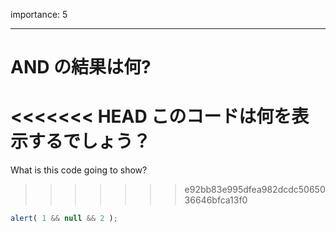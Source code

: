 importance: 5

---

# AND の結果は何?

<<<<<<< HEAD
このコードは何を表示するでしょう？
=======
What is this code going to show?
>>>>>>> e92bb83e995dfea982dcdc5065036646bfca13f0

```js
alert( 1 && null && 2 );
```
